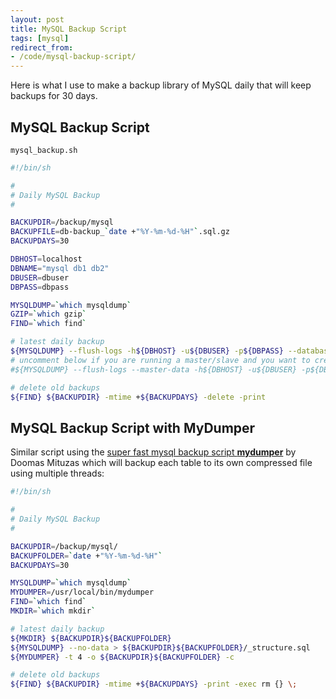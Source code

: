 ```yaml
---
layout: post
title: MySQL Backup Script
tags: [mysql]
redirect_from:
- /code/mysql-backup-script/
---
```

Here is what I use to make a backup library of MySQL daily that will keep backups for 30 days.

<!--break-->

## MySQL Backup Script

`mysql_backup.sh`

```bash
#!/bin/sh

#
# Daily MySQL Backup
#

BACKUPDIR=/backup/mysql
BACKUPFILE=db-backup_`date +"%Y-%m-%d-%H"`.sql.gz
BACKUPDAYS=30

DBHOST=localhost
DBNAME="mysql db1 db2"
DBUSER=dbuser
DBPASS=dbpass

MYSQLDUMP=`which mysqldump`
GZIP=`which gzip`
FIND=`which find`

# latest daily backup
${MYSQLDUMP} --flush-logs -h${DBHOST} -u${DBUSER} -p${DBPASS} --databases ${DBNAME} | ${GZIP} -9 > ${BACKUPDIR}/${BACKUPFILE}
# uncomment below if you are running a master/slave and you want to create a new binlog
#${MYSQLDUMP} --flush-logs --master-data -h${DBHOST} -u${DBUSER} -p${DBPASS} --databases ${DBNAME} | ${GZIP} -9 > ${BACKUPDIR}/${BACKUPFILE}

# delete old backups
${FIND} ${BACKUPDIR} -mtime +${BACKUPDAYS} -delete -print
```

## MySQL Backup Script with MyDumper

Similar script using the <a href="http://dammit.lt/2009/02/03/mydumper/">super fast mysql backup script <b>mydumper</b></a> by Doomas Mituzas which will backup each table to its own compressed file using multiple threads:

```bash
#!/bin/sh

#
# Daily MySQL Backup
#

BACKUPDIR=/backup/mysql/
BACKUPFOLDER=`date +"%Y-%m-%d-%H"`
BACKUPDAYS=30

MYSQLDUMP=`which mysqldump`
MYDUMPER=/usr/local/bin/mydumper
FIND=`which find`
MKDIR=`which mkdir`

# latest daily backup
${MKDIR} ${BACKUPDIR}${BACKUPFOLDER}
${MYSQLDUMP} --no-data > ${BACKUPDIR}${BACKUPFOLDER}/_structure.sql
${MYDUMPER} -t 4 -o ${BACKUPDIR}${BACKUPFOLDER} -c

# delete old backups
${FIND} ${BACKUPDIR} -mtime +${BACKUPDAYS} -print -exec rm {} \;
```
